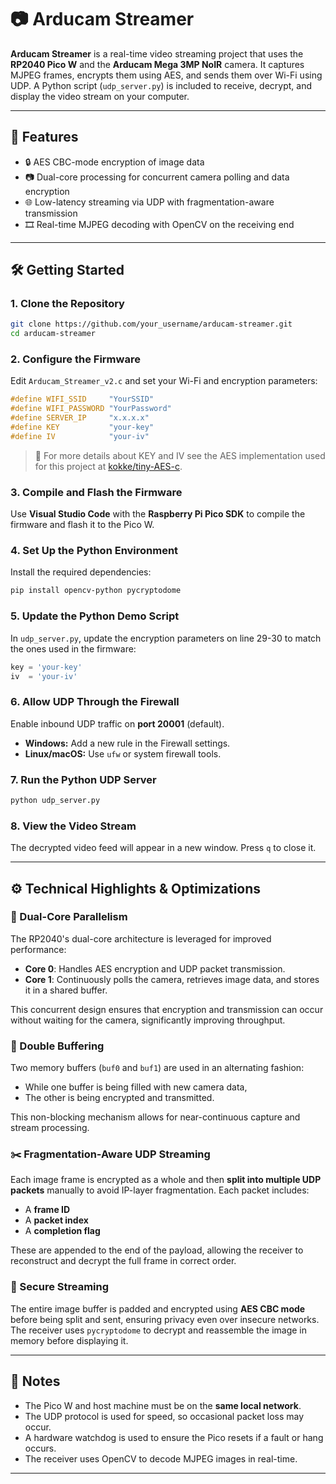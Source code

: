 
# 📷 Arducam Streamer

**Arducam Streamer** is a real-time video streaming project that uses the **RP2040 Pico W** and the **Arducam Mega 3MP NoIR** camera. It captures MJPEG frames, encrypts them using AES, and sends them over Wi-Fi using UDP. A Python script (`udp_server.py`) is included to receive, decrypt, and display the video stream on your computer.

---

## 🚀 Features

- 🔒 AES CBC-mode encryption of image data
- 📷 Dual-core processing for concurrent camera polling and data encryption
- 🌐 Low-latency streaming via UDP with fragmentation-aware transmission
- 🎞️ Real-time MJPEG decoding with OpenCV on the receiving end

---

## 🛠️ Getting Started

### 1. Clone the Repository

```bash
git clone https://github.com/your_username/arducam-streamer.git
cd arducam-streamer
```

### 2. Configure the Firmware

Edit `Arducam_Streamer_v2.c` and set your Wi-Fi and encryption parameters:

```c
#define WIFI_SSID     "YourSSID"
#define WIFI_PASSWORD "YourPassword"
#define SERVER_IP     "x.x.x.x"
#define KEY           "your-key"
#define IV            "your-iv"
```

> 🔑 For more details about KEY and IV see the AES implementation used for this project at [kokke/tiny-AES-c](https://github.com/kokke/tiny-AES-c).

### 3. Compile and Flash the Firmware

Use **Visual Studio Code** with the **Raspberry Pi Pico SDK** to compile the firmware and flash it to the Pico W.

### 4. Set Up the Python Environment

Install the required dependencies:

```bash
pip install opencv-python pycryptodome
```

### 5. Update the Python Demo Script

In `udp_server.py`, update the encryption parameters on line 29-30 to match the ones used in the firmware:
```python
key = 'your-key'
iv  = 'your-iv'
```

### 6. Allow UDP Through the Firewall

Enable inbound UDP traffic on **port 20001** (default).
- **Windows:** Add a new rule in the Firewall settings.  
- **Linux/macOS:** Use `ufw` or system firewall tools.

### 7. Run the Python UDP Server

```bash
python udp_server.py
```

### 8. View the Video Stream

The decrypted video feed will appear in a new window. Press `q` to close it.

---

## ⚙️ Technical Highlights & Optimizations

### 🧠 Dual-Core Parallelism

The RP2040's dual-core architecture is leveraged for improved performance:

- **Core 0**: Handles AES encryption and UDP packet transmission.
- **Core 1**: Continuously polls the camera, retrieves image data, and stores it in a shared buffer.

This concurrent design ensures that encryption and transmission can occur without waiting for the camera, significantly improving throughput.

### 🔁 Double Buffering

Two memory buffers (`buf0` and `buf1`) are used in an alternating fashion:

- While one buffer is being filled with new camera data,
- The other is being encrypted and transmitted.

This non-blocking mechanism allows for near-continuous capture and stream processing.

### ✂️ Fragmentation-Aware UDP Streaming

Each image frame is encrypted as a whole and then **split into multiple UDP packets** manually to avoid IP-layer fragmentation. Each packet includes:

- A **frame ID**
- A **packet index**
- A **completion flag**

These are appended to the end of the payload, allowing the receiver to reconstruct and decrypt the full frame in correct order.

### 🔐 Secure Streaming

The entire image buffer is padded and encrypted using **AES CBC mode** before being split and sent, ensuring privacy even over insecure networks. The receiver uses `pycryptodome` to decrypt and reassemble the image in memory before displaying it.

---

## 📝 Notes

- The Pico W and host machine must be on the **same local network**.
- The UDP protocol is used for speed, so occasional packet loss may occur.
- A hardware watchdog is used to ensure the Pico resets if a fault or hang occurs.
- The receiver uses OpenCV to decode MJPEG images in real-time.

---
